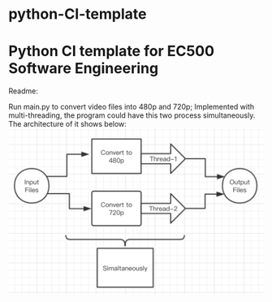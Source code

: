 # python-CI-template
Python CI template for EC500 Software Engineering
===
Readme:

Run main.py to convert video files into 480p and 720p;
Implemented with multi-threading, the program could have this two process simultaneously.
The architecture of it shows below:
![image](https://github.com/ec500-software-engineering/exercise-2-ffmpeg-WayGang/blob/master/architecture.png)
